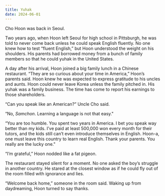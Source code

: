 ```yaml
---
title: Yuhak
date: 2024-06-01
---
```


Cho Hoon was back in Seoul.

Two years ago, when Hoon left Seoul for high school in Pittsburgh, he was told to never come back unless he could speak English fluently. No one knew how to test “fluent English,” but Hoon understood the weight on his shoulders. His parents had borrowed money from a bunch of family members so that he could yuhak in the United States.

A day after his arrival, Hoon joined a big family lunch in a Chinese restaurant. “They are so curious about your time in America,” Hoon’s parents said. Hoon knew he was expected to express gratitude to his uncles and aunts. Hoon could never leave Korea unless the family pitched in. His yuhak was a family business. The time has come to report his earnings to those shareholders.

“Can you speak like an American?” Uncle Cho said.

“No, *Samchon*. Learning a language is not that easy."

“You are too humble. You spent two years in America. I bet you speak way better than my kids. I’ve paid at least 500,000 won every month for their tutors, and the kids still can’t even introduce themselves in English. Hoon-a, one must leave this country to learn real English. Thank your parents. You really are the lucky one."

“I’m grateful,” Hoon nodded like a fat pigeon.

The restaurant stayed silent for a moment. No one asked the boy’s struggle in another country. He stared at the closest window as if he could fly out of the room filled with ignorance and lies.

“Welcome back home,” someone in the room said. Waking up from daydreaming, Hoon turned to say thanks.